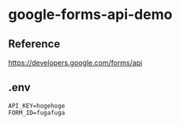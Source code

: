 # google-forms-api-demo

## Reference

https://developers.google.com/forms/api

## .env

```
API_KEY=hogehoge
FORM_ID=fugafuga
```